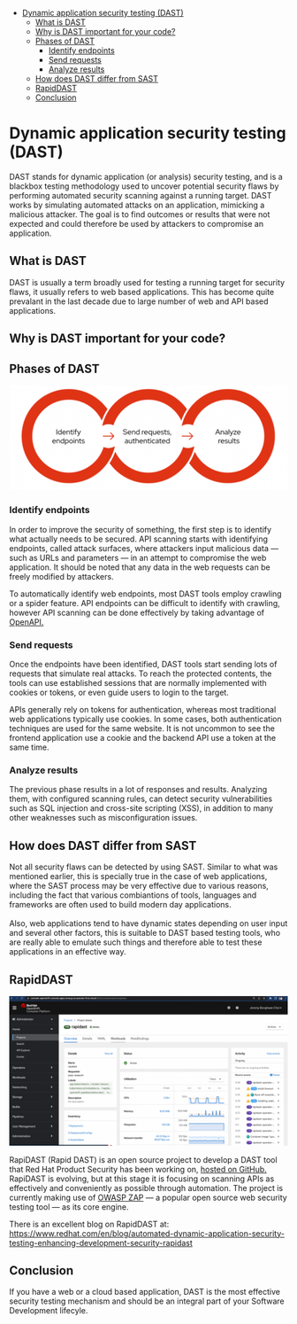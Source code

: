 - [Dynamic application security testing (DAST)](#dynamic-application-security-testing-dast)
  - [What is DAST](#what-is-dast)
  - [Why is DAST important for your code?](#why-is-dast-important-for-your-code)
  - [Phases of DAST](#phases-of-dast)
    - [Identify endpoints](#identify-endpoints)
    - [Send requests](#send-requests)
    - [Analyze results](#analyze-results)
  - [How does DAST differ from SAST](#how-does-dast-differ-from-sast)
  - [RapidDAST](#rapiddast)
  - [Conclusion](#conclusion)

# Dynamic application security testing (DAST)
DAST stands for dynamic application (or analysis) security testing, and is a blackbox testing methodology used to uncover potential security flaws by performing automated security scanning against a running target. DAST works by simulating automated attacks on an application, mimicking a malicious attacker. The goal is to find outcomes or results that were not expected and could therefore be used by attackers to compromise an application.

## What is DAST
DAST is usually a term broadly used for testing a running target for security flaws, it usually refers to web based applications. This has become quite prevalant in the last decade due to large number of web and
API based applications.


## Why is DAST important for your code?

## Phases of DAST

![3 phases of DAST](../images/3-phases.png)
###  Identify endpoints
In order to improve the security of something, the first step is to identify what actually needs to be secured. API scanning starts with identifying endpoints, called attack surfaces, where attackers input malicious data — such as URLs and parameters — in an attempt to compromise the web application. It should be noted that any data in the web requests can be freely modified by attackers.

To automatically identify web endpoints, most DAST tools employ crawling or a spider feature. API endpoints can be difficult to identify with crawling, however API scanning can be done effectively by taking advantage of [OpenAPI.](https://www.redhat.com/en/blog/automated-dynamic-application-security-testing-enhancing-development-security-rapidast#openapi-based-scanning)

### Send requests

Once the endpoints have been identified, DAST tools start sending lots of requests that simulate real attacks. To reach the protected contents, the tools can use established sessions that are normally implemented with cookies or tokens, or even guide users to login to the target.

APIs generally rely on tokens for authentication, whereas most traditional web applications typically use cookies. In some cases, both authentication techniques are used for the same website. It is not uncommon to see the frontend application use a cookie and the backend API use a token at the same time.

### Analyze results

The previous phase results in a lot of responses and results. Analyzing them, with configured scanning rules, can detect security vulnerabilities such as SQL injection and cross-site scripting (XSS), in addition to many other weaknesses such as misconfiguration issues.


## How does DAST differ from SAST
Not all security flaws can be detected by using SAST. Similar to what was mentioned earlier, this is specially true in the case of web applications, where the SAST process may be very effective due to various reasons, including the fact that various combiantions of tools, languages and frameworks are often used to build modern day applications.\
\
Also, web applications tend to have dynamic states depending on user input and several other factors, this is suitable to DAST based testing tools, who are really able to emulate such things and therefore able to test these applications in an effective way.

## RapidDAST
![RapidDAST](../images/rapiddast.png)

RapiDAST (Rapid DAST) is an open source project to develop a DAST tool that Red Hat Product Security has been working on, [hosted on GitHub.](https://github.com/RedHatProductSecurity/rapidast) RapiDAST is evolving, but at this stage it is focusing on scanning APIs as effectively and conveniently as possible through automation. The project is currently making use of [OWASP ZAP](https://www.zaproxy.org/) — a popular open source web security testing tool — as its core engine.

There is an excellent blog on RapidDAST at:
https://www.redhat.com/en/blog/automated-dynamic-application-security-testing-enhancing-development-security-rapidast

## Conclusion
If you have a web or a cloud based application, DAST is the most effective security testing mechanism and should be an integral part of your Software Development lifecyle.
